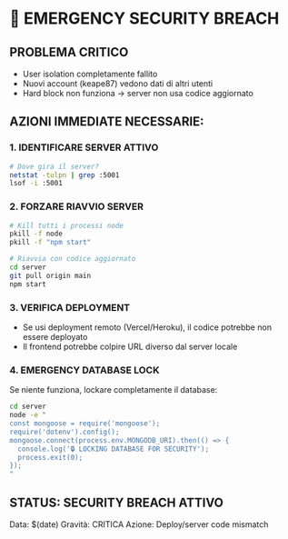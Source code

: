 # 🚨 EMERGENCY SECURITY BREACH

## PROBLEMA CRITICO
- User isolation completamente fallito
- Nuovi account (keape87) vedono dati di altri utenti
- Hard block non funziona → server non usa codice aggiornato

## AZIONI IMMEDIATE NECESSARIE:

### 1. IDENTIFICARE SERVER ATTIVO
```bash
# Dove gira il server?
netstat -tulpn | grep :5001
lsof -i :5001
```

### 2. FORZARE RIAVVIO SERVER
```bash
# Kill tutti i processi node
pkill -f node
pkill -f "npm start"

# Riavvia con codice aggiornato
cd server
git pull origin main
npm start
```

### 3. VERIFICA DEPLOYMENT
- Se usi deployment remoto (Vercel/Heroku), il codice potrebbe non essere deployato
- Il frontend potrebbe colpire URL diverso dal server locale

### 4. EMERGENCY DATABASE LOCK
Se niente funziona, lockare completamente il database:
```bash
cd server
node -e "
const mongoose = require('mongoose');
require('dotenv').config();
mongoose.connect(process.env.MONGODB_URI).then(() => {
  console.log('🔒 LOCKING DATABASE FOR SECURITY');
  process.exit(0);
});
"
```

## STATUS: SECURITY BREACH ATTIVO
Data: $(date)
Gravità: CRITICA
Azione: Deploy/server code mismatch